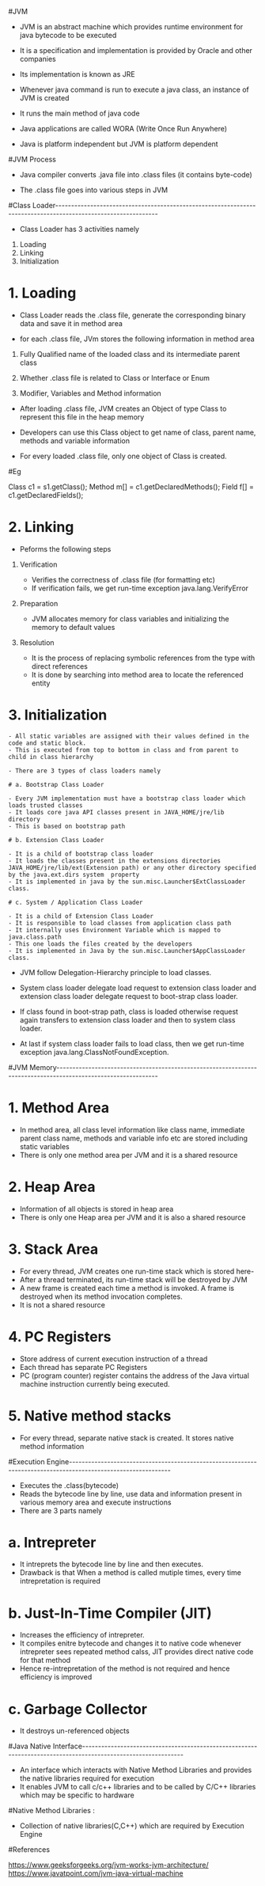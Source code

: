 #JVM

- JVM is an abstract machine which provides runtime environment for java bytecode to be executed

- It is a specification and implementation is provided by Oracle and other companies

- Its implementation is known as JRE

- Whenever java command is run to execute a java class, an instance of JVM is created 

- It runs the main method of java code

- Java applications are called WORA (Write Once Run Anywhere)

- Java is platform independent but JVM is platform dependent

#JVM Process

- Java compiler converts .java file into .class files (it contains byte-code)

- The .class file goes into various steps in JVM

#Class Loader--------------------------------------------------------------------------------------------------------------

- Class Loader has 3 activities namely

1. Loading
2. Linking
3. Initialization


# 1. Loading

- Class Loader reads the .class file, generate the corresponding binary data and save it in method area

- for each .class file, JVm stores the following information in method area

1. Fully Qualified name of the loaded class and its intermediate parent class

2. Whether .class file is related to Class or Interface or Enum

3. Modifier, Variables and Method information


- After loading .class file, JVM creates an Object of type Class to represent this file in the heap memory

- Developers can use this Class object to get name of class, parent name, methods and variable information

- For every loaded .class file, only one object of Class is created.

#Eg

Class c1 = s1.getClass();
Method m[] = c1.getDeclaredMethods();
Field f[] = c1.getDeclaredFields(); 


# 2. Linking

- Peforms the following steps

1. Verification
	
	- Verifies the correctness of .class file (for formatting etc)
	- If verification fails, we get run-time exception java.lang.VerifyError

2. Preparation

	- JVM allocates memory for class variables and initializing the memory to default values
	
3. Resolution

	- It is the process of replacing symbolic references from the type with direct references
	- It is done by searching into method area to locate the referenced entity
	

# 3. Initialization

	- All static variables are assigned with their values defined in the code and static block.
	- This is executed from top to bottom in class and from parent to child in class hierarchy
	
	- There are 3 types of class loaders namely
	
	# a. Bootstrap Class Loader
	
	- Every JVM implementation must have a bootstrap class loader which loads trusted classes
	- It loads core java API classes present in JAVA_HOME/jre/lib directory
	- This is based on bootstrap path
	
	# b. Extension Class Loader
	
	- It is a child of bootstrap class loader
	- It loads the classes present in the extensions directories JAVA_HOME/jre/lib/ext(Extension path) or any other directory specified by the java.ext.dirs system  property
	- It is implemented in java by the sun.misc.Launcher$ExtClassLoader class.
	
	# c. System / Application Class Loader
	
	- It is a child of Extension Class Loader 
	- It is responsible to load classes from application class path
	- It internally uses Environment Variable which is mapped to java.class.path
	- This one loads the files created by the developers
	- It is implemented in Java by the sun.misc.Launcher$AppClassLoader class.
	

- JVM follow Delegation-Hierarchy principle to load classes. 

- System class loader delegate load request to extension class loader and extension class loader delegate request to boot-strap class loader.

- If class found in boot-strap path, class is loaded otherwise request again transfers to extension class loader and then to system class loader.

- At last if system class loader fails to load class, then we get run-time exception java.lang.ClassNotFoundException.


#JVM Memory--------------------------------------------------------------------------------------------------------------

# 1. Method Area

- In method area, all class level information like class name, immediate parent class name, methods and variable info etc are stored including static 
variables
- There is only one method area per JVM and it is a shared resource

# 2. Heap Area

- Information of all objects is stored in heap area
- There is only one Heap area per JVM and it is also a shared resource

# 3. Stack Area

- For every thread, JVM creates one run-time stack which is stored here- 
- After a thread terminated, its run-time stack will be destroyed by JVM
- A new frame is created each time a method is invoked. A frame is destroyed when its method invocation completes.
- It is not a shared resource

# 4. PC Registers

- Store address of current execution instruction of a thread
- Each thread has separate PC Registers
- PC (program counter) register contains the address of the Java virtual machine instruction currently being executed.

# 5. Native method stacks 

- For every thread, separate native stack is created. It stores native method information


#Execution Engine--------------------------------------------------------------------------------------------------------------

- Executes the .class(bytecode)
- Reads the bytecode line by line, use data and information present in various memory area and execute instructions
- There are 3 parts namely

# a. Intrepreter

- It intreprets the bytecode line by line and then executes.
- Drawback is that When a method is called mutiple times, every time intrepretation is required

# b. Just-In-Time Compiler (JIT)

- Increases the efficiency of intrepreter.
- It compiles enitre bytecode and changes it to native code whenever intrepreter sees repeated method calss, JIT provides direct native code for that method
- Hence re-intrepretation of the method is not required and hence efficiency is improved

# c. Garbage Collector

- It destroys un-referenced objects


#Java Native Interface--------------------------------------------------------------------------------------------------------------

- An interface which interacts with Native Method Libraries and provides the native libraries required for execution
- It enables JVM to call c/c++ libraries and to be called by C/C++ libraries which may be specific to hardware


#Native Method Libraries :

- Collection of native libraries(C,C++) which are required by Execution Engine


#References

https://www.geeksforgeeks.org/jvm-works-jvm-architecture/
https://www.javatpoint.com/jvm-java-virtual-machine